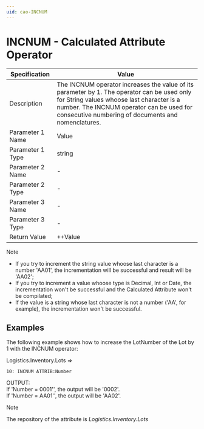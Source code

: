 ```yaml
---
uid: cao-INCNUM
---
```


# INCNUM - Calculated Attribute Operator

| Specification         | Value                                                        |
| --------------------- | ------------------------------------------------------------ |
| Description           | The INCNUM operator increases the value of its parameter by 1. The operator can be used only for String values whоose last character is a number. The INCNUM operator can be used for consecutive numbering of documents and nomenclatures. |
| Parameter 1 Name      | Value                                                         |
| Parameter 1 Type      | string                                    |
| Parameter 2 Name      | -                                                            |
| Parameter 2 Type      | -                                                            |
| Parameter 3 Name      | -                                                            |
| Parameter 3 Type      | -                                                            |
| Return Value          | ++Value                                                    |


> [!NOTE]
>- If you try to increment the string value whоose last character is a number 'AA01', the incrementation will be successful and result will be 'AA02'; 
>- If you try to increment a value whoоse type is Decimal, Int or Date, the incrementation won't be successful and the Calculated Attribute won't be compilated;
>- If the value is a string whose last character is not a number ('AA', for example), the incrementation won't be successful.

## Examples

 The following example shows how to increase the LotNumber of the Lot by 1 with the INCNUM operator:

Logistics.Inventory.Lots =>
```
10: INCNUM ATTRIB:Number 
```
OUTPUT: 
<br/>If 'Number = 0001'', the output will be '0002'.
<br/>If 'Number = AA01'', the output will be 'AA02'.

> [!NOTE]
> The repository of the attribute is *Logistics.Inventory.Lots*
